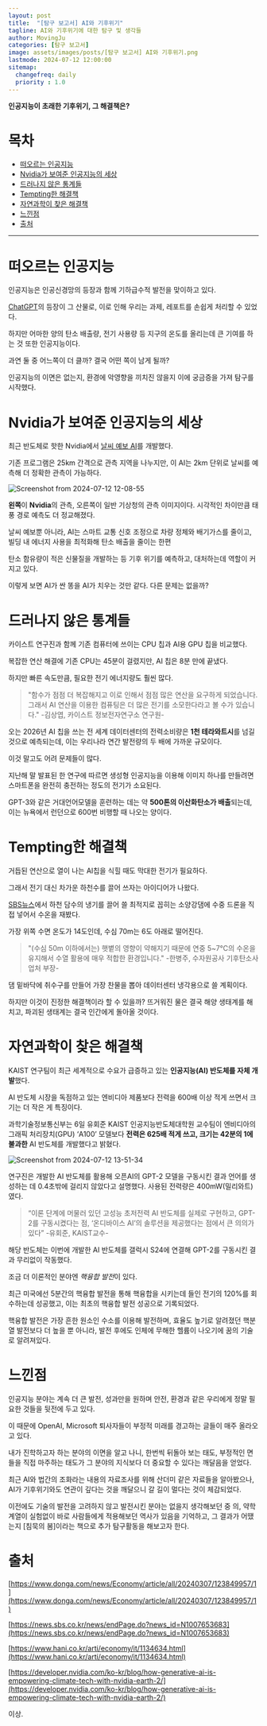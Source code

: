```yaml
---
layout: post
title:  "[탐구 보고서] AI와 기후위기"
tagline: AI와 기후위기에 대한 탐구 및 생각들
author: MovingJu
categories: [탐구 보고서]
image: assets/images/posts/[탐구 보고서] AI와 기후위기.png
lastmode: 2024-07-12 12:00:00
sitemap:
  changefreq: daily
  priority : 1.0
---
```

**인공지능이 초래한 기후위기, 그 해결책은?**

# 목차
- [떠오르는 인공지능](#떠오르는-인공지능)
- [Nvidia가 보여준 인공지능의 세상](#nvidia가-보여준-인공지능의-세상)
- [드러나지 않은 통계들](#드러나지-않은-통계들)
- [Tempting한 해결책](#tempting한-해결책)
- [자연과학이 찾은 해결책](#자연과학이-찾은-해결책)
- [느낀점](#느낀점)
- [출처](#출처)

-----

# 떠오르는 인공지능

인공지능은 인공신경망의 등장과 함께 기하급수적 발전을 맞이하고 있다. 

[ChatGPT](https://ko.wikipedia.org/wiki/%EC%B1%97GPT)의 등장이 그 산물로, 이로 인해 우리는 과제, 레포트를 손쉽게 처리할 수 있었다. 

하지만 어마한 양의 탄소 배출량, 전기 사용량 등 지구의 온도를 올리는데 큰 기여를 하는 것 또한 인공지능이다. 

과연 둘 중 어느쪽이 더 클까? 결국 어떤 쪽이 남게 될까?

인공지능의 이면은 없는지, 환경에 악영향을 끼치진 않을지 이에 궁금증을 가져 탐구를 시작했다.

# Nvidia가 보여준 인공지능의 세상

최근 반도체로 핫한 Nvidia에서 [날씨 예보 AI](https://developer.nvidia.com/ko-kr/blog/how-generative-ai-is-empowering-climate-tech-with-nvidia-earth-2/)를 개발했다.

기존 프로그램은 25km 간격으로 관측 지역을 나누지만, 이 AI는 2km 단위로 날씨를 예측해 더 정확한 관측이 가능하다.

![Screenshot from 2024-07-12 12-08-55](https://github.com/user-attachments/assets/b6306989-099f-4099-b202-e935899a6e73)

**왼쪽**이 **Nvidia**의 관측, 오른쪽이 일반 기상청의 관측 이미지이다. 시각적인 차이만큼 태풍 경로 예측도 더 정교해졌다.

날씨 예보뿐 아니라, AI는 스마트 교통 신호 조정으로 차량 정체와 배기가스를 줄이고, 빌딩 내 에너지 사용을 최적화해 탄소 배출을 줄이는 한편

탄소 함유량이 적은 신물질을 개발하는 등 기후 위기를 예측하고, 대처하는데 역할이 커지고 있다.

이렇게 보면 AI가 싼 똥을 AI가 치우는 것만 같다. 다른 문제는 없을까?

# 드러나지 않은 통계들

카이스트 연구진과 함께 기존 컴퓨터에 쓰이는 CPU 칩과 AI용 GPU 칩을 비교했다.

복잡한 연산 해결에 기존 CPU는 45분이 걸렸지만, AI 칩은 8분 만에 끝냈다.

하지만 빠른 속도만큼, 필요한 전기 에너지량도 훨씬 많다.

>"함수가 점점 더 복잡해지고 이로 인해서 점점 많은 연산을 요구하게 되었습니다. 그래서 AI 연산을 이용한 컴퓨팅은 더 많은 전기를 소모한다라고 볼 수가 있습니다." 
>-김상엽, 카이스트 정보전자연구소 연구원-

오는 2026년 AI 칩을 쓰는 전 세계 데이터센터의 전력소비량은 **1천 테라와트시**를 넘길 것으로 예측되는데, 이는 우리나라 연간 발전량의 두 배에 가까운 규모이다.

이것 말고도 어려 문제들이 많다.

지난해 말 발표된 한 연구에 따르면 생성형 인공지능을 이용해 이미지 하나를 만들려면 스마트폰을 완전히 충전하는 정도의 전기가 소요된다. 

GPT-3와 같은 거대언어모델을 훈련하는 데는 약 **500톤의 이산화탄소가 배출**되는데, 이는 뉴욕에서 런던으로 600번 비행할 때 나오는 양이다.

# Tempting한 해결책

거듭된 연산으로 열이 나는 AI칩을 식힐 때도 막대한 전기가 필요하다.

그래서 전기 대신 차가운 하천수를 끌어 쓰자는 아이디어가 나왔다.

[SBS뉴스](https://news.sbs.co.kr/news/endPage.do?news_id=N1007653683)에서 하천 담수의 냉기를 끌어 쓸 최적지로 꼽히는 소양강댐에 수중 드론을 직접 넣어서 수온을 재봤다.

가장 위쪽 수면 온도가 14도인데, 수심 70m는 6도 아래로 떨어진다.

>"(수심 50m 이하에서는) 햇볕의 영향이 약해지기 때문에 연중 5~7℃의 수온을 유지해서 수열 활용에 매우 적합한 환경입니다."
>-한병주, 수자원공사 기후탄소사업처 부장-

댐 밑바닥에 취수구를 만들어 가장 찬물을 뽑아 데이터센터 냉각용으로 쓸 계획이다.

하지만 이것이 진정한 해결책이라 할 수 있을까? 뜨거워진 물은 결국 해양 생태계를 해치고, 파괴된 생태계는 결국 인간에게 돌아올 것이다.

# 자연과학이 찾은 해결책

KAIST 연구팀이 최근 세계적으로 수요가 급증하고 있는 **인공지능(AI) 반도체를 자체 개발**했다. 

AI 반도체 시장을 독점하고 있는 엔비디아 제품보다 전력을 600배 이상 적게 쓰면서 크기는 더 작은 게 특징이다.

과학기술정보통신부는 6일 유회준 KAIST 인공지능반도체대학원 교수팀이 엔비디아의 그래픽 처리장치(GPU) ‘A100’ 모델보다 **전력은 625배 적게 쓰고, 크기는 42분의 1에 불과한** AI 반도체를 개발했다고 밝혔다.

![Screenshot from 2024-07-12 13-51-34](https://github.com/user-attachments/assets/f56d012d-843a-424d-814f-7981bced953a)

연구진은 개발한 AI 반도체를 활용해 오픈AI의 GPT-2 모델을 구동시킨 결과 언어를 생성하는 데 0.4초밖에 걸리지 않았다고 설명했다. 사용된 전력량은 400mW(밀리와트)였다. 

>“이론 단계에 머물러 있던 고성능 초저전력 AI 반도체를 실제로 구현하고, GPT-2를 구동시켰다는 점, ‘온디바이스 AI’의 솔루션을 제공했다는 점에서 큰 의의가 있다”
>-유회준, KAIST교수-

해당 반도체는 이번에 개발한 AI 반도체를 갤럭시 S24에 연결해 GPT-2를 구동시킨 결과 무리없이 작동했다.

조금 더 이론적인 분야엔 *핵융합 발전*이 있다.

최근 미국에선 5분간의 핵융합 발전을 통해 핵융합을 시키는데 들인 전기의 120%를 회수하는데 성공했고, 이는 최초의 핵융합 발전 성공으로 기록되었다.

핵융합 발전은 가장 흔한 원소인 수소를 이용해 발전하며, 효율도 높기로 알려졌던 핵분열 발전보다 더 높을 뿐 아니라, 발전 후에도 인체에 무해한 헬륨이 나오기에 꿈의 기술로 알려져있다.

# 느낀점

인공지능 분야는 계속 더 큰 발전, 성과만을 원하며 안전, 환경과 같은 우리에게 정말 필요한 것들을 뒷전에 두고 있다.

이 때문에 OpenAI, Microsoft 퇴사자들이 부정적 미래를 경고하는 글들이 매주 올라오고 있다.

내가 진학하고자 하는 분야의 이면을 알고 나니, 한번씩 뒤돌아 보는 태도, 부정적인 면들을 직접 마주하는 태도가 그 분야의 지식보다 더 중요할 수 있다는 깨달음을 얻었다.

최근 AI와 법간의 조화라는 내용의 자료조사를 위해 산더미 같은 자료들을 알아봤으나, AI가 기후위기와도 연관이 깊다는 것을 깨달으니 갈 길이 멀다는 것이 체감되었다.

이전에도 기술의 발전을 고려하지 않고 발전시킨 분야는 없을지 생각해보던 중 의, 약학 계열이 실험없이 바로 사람들에게 적용해보던 역사가 있음을 기억하고, 그 결과가 어땠는지 [침묵의 봄]이라는 책으로 추가 탐구활동을 해보고자 한다.

# 출처

[https://www.donga.com/news/Economy/article/all/20240307/123849957/1](https://www.donga.com/news/Economy/article/all/20240307/123849957/1)

[https://news.sbs.co.kr/news/endPage.do?news_id=N1007653683](https://news.sbs.co.kr/news/endPage.do?news_id=N1007653683)

[https://www.hani.co.kr/arti/economy/it/1134634.html](https://www.hani.co.kr/arti/economy/it/1134634.html)

[https://developer.nvidia.com/ko-kr/blog/how-generative-ai-is-empowering-climate-tech-with-nvidia-earth-2/](https://developer.nvidia.com/ko-kr/blog/how-generative-ai-is-empowering-climate-tech-with-nvidia-earth-2/)

이상.
